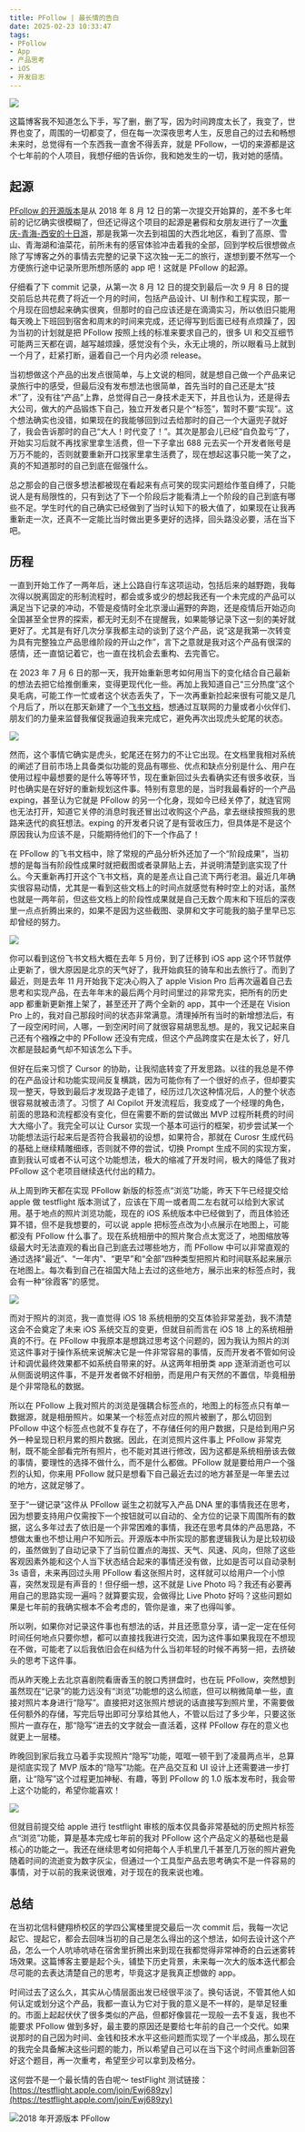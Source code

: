 ```yaml
---
title: PFollow | 最长情的告白
date: 2025-02-23 10:33:47
tags:
- PFollow
- App
- 产品思考
- iOS
- 开发日志
---
```


<!-- ![](/images/2025/app/pfollow/pfollow_app.jpeg) -->

![](/images/2025/app/pfollow/3.jpg)

这篇博客我不知道怎么下手，写了删，删了写，因为时间跨度太长了，我变了，世界也变了，周围的一切都变了，但在每一次深夜思考人生，反思自己的过去和畅想未来时，总觉得有一个东西我一直舍不得丢弃，就是 PFollow，一切的来源都是这个七年前的个人项目，我想仔细的告诉你，我和她发生的一切，我对她的感情。

## 起源
[PFollow 的开源版本](https://github.com/windstormeye/PFollow)是从 2018 年 8 月 12 日的第一次提交开始算的，差不多七年前的记忆确实很模糊了，但还记得这个项目的起源是暑假和女朋友进行了一次[重庆-青海-西安的十日游](http://pjhubs.com/2018/07/17/重庆-青海-西安十日游-md/)，那是我第一次去到祖国的大西北地区，看到了高原、雪山、青海湖和油菜花，前所未有的感官体验冲击着我的全部，回到学校后很想做点除了写博客之外的事情去完整的记录下这次独一无二的旅行，遂想到要不然写一个方便旅行途中记录所思所想所感的 app 吧！这就是 PFollow 的起源。

仔细看了下 commit 记录，从第一次 8 月 12 日的提交到最后一次 9 月 8 日的提交前后总共花费了将近一个月的时间，包括产品设计、UI 制作和工程实现，那一个月现在回想起来确实很爽，但那时的自己应该还是在滴滴实习，所以依旧只能用每天晚上下班回到宿舍和周末的时间来完成，还记得写到后面已经有点烦躁了，因为当初的计划就是把 PFollow 按照上线的标准来要求自己的，很多 UI 和交互细节可能两三天都在调，越写越烦躁，感觉没有个头，永无止境的，所以眼看马上就到一个月了，赶紧打断，逼着自己一个月内必须 release。

当初想做这个产品的出发点很简单，与上文说的相同，就是想自己做一个产品来记录旅行中的感受，但最后没有发布想法也很简单，首先当时的自己还是太“技术”了，没有往“产品”上靠，总觉得自己一身技术走天下，并且也认为，还是得去大公司，做大的产品锻炼下自己，独立开发者只是个“标签”，暂时不要“实现”。这个想法确实也没错，如果现在的我能够回到过去给那时的自己一个大逼兜子就好了，我会告诉那时的自己“大人！时代变了！”。其次是那会儿已经“自负盈亏”了，开始实习后就不再找家里拿生活费，但一下子拿出 688 元去买一个开发者账号是万万不能的，否则就要重新开口找家里拿生活费了，现在想起这事只能一笑了之，真的不知道那时的自己到底在倔强什么。

总之那会的自己很多想法都被现在看起来有点可笑的现实问题给作茧自缚了，只能说人是有局限性的，只有到达了下一个阶段后才能看清上一个阶段的自己到底有哪些不足。学生时代的自己确实已经做到了当时认知下的极大值了，如果现在让我再重新走一次，还真不一定能比当时做出更多更好的选择，回头路没必要，活在当下吧。

## 历程
一直到开始工作了一两年后，迷上公路自行车这项运动，包括后来的越野跑，我每次得以脱离固定的形制流程时，都会或多或少的想起我还有一个未完成的产品可以满足当下记录的冲动，不管是疫情时全北京漫山遍野的奔跑，还是疫情后开始迈向全国甚至全世界的探索，都无时无刻不在提醒我，如果能够记录下这一刻的美好就更好了。尤其是有好几次分享我都主动的谈到了这个产品，说“这是我第一次转变为具有完整独立产品思维阶段的开山之作”，言下之意就是我对这个产品有很深的感情，还一直惦记着它，也一直在找机会去重构、去完善它。

在 2023 年 7 月 6 日的那一天，我开始重新思考如何用当下的变化结合自己最新的想法去把它给推倒重来，变得更现代化一些。再加上我知道自己“三分热度”这个臭毛病，可能工作一忙或者这个状态丢失了，下一次再重新捡起来很有可能又是几个月后了，所以在那天新建了一个[飞书文档](https://hx8saxfrrby.feishu.cn/docx/VhsZd0SEYocNyBx92YIcuXFcnjf)，想通过互联网的力量或者小伙伴们、朋友们的力量来监督我催促我逼迫我来完成它，避免再次出现虎头蛇尾的状态。

![](/images/2025/app/pfollow/feishu.png)

然而，这个事情它确实是虎头，蛇尾还在努力的不让它出现。在文档里我相对系统的阐述了目前市场上具备类似功能的竞品有哪些、优点和缺点分别是什么、用户在使用过程中最想要的是什么等等环节，现在重新回过头去看确实还有很多收获，当时也确实是在好好的重新规划这件事。特别有意思的是，当时我最看好的一个产品 exping，甚至认为它就是 PFollow 的另一个化身，现如今已经关停了，就连官网也无法打开，知道它关停的消息时我还冒出过收购这个产品，拿去继续按照我的思路来迭代的疯狂想法。exping 的开发者只说了是有营收压力，但具体是不是这个原因我认为应该不是，只能期待他们的下一个作品了！

在 PFollow 的飞书文档中，除了常规的产品分析外还加了一个“阶段成果”，当初想的是每当有阶段性成果时就把截图或者录屏贴上去，并说明清楚到底实现了什么。今天重新再打开这个飞书文档，真的是差点让自己流下两行老泪。最近几年确实很容易动情，尤其是一看到这些文档上的时间点就感觉有种时空上的对话，虽然也就是一两年前，但这些文档上的阶段性成果就是自己无数个周末和下班后的深夜里一点点折腾出来的，如果不是因为这些截图、录屏和文字可能我的脑子里早已忘却曾经的努力。

![](/images/2025/app/pfollow/skill.png)

你可以看到这份飞书文档大概在去年 5 月份，到了迁移到 iOS app 这个环节就停止更新了，很大原因是北京的天气好了，我开始疯狂的骑车和出去旅行了。而到了最近，则是去年 11 月开始我下定决心购入了 apple Vision Pro 后再次逼着自己去思考和实现产品，在去年年末的最后两个月时间里过的非常充实，把所有的历史 app 都重新更新推上架了，甚至还开了两个全新的 app，其中一个还是在 Vision Pro 上的，我对自己那段时间的状态非常满意。清理掉所有当时的新增想法后，有了一段空闲时间，人哪，一到空闲时间了就很容易胡思乱想。是的，我又记起来自己还有个襁褓之中的 PFollow 还没有完成，但这个产品跨度实在是太长了，好几次都是鼓起勇气却不知该怎么下手。

但好在后来习惯了 Cursor 的协助，让我彻底转变了开发思路。以往的我总是不停的在产品设计和功能实现间反复横跳，因为可能你有了一个很好的点子，但却要实现一整天，导致到最后才发现路子走错了，经历过几次这种情况后，人的整个状态很容易就被击溃了。习惯了 AI Copilot 开发流程后，我变成了一个经理的角色，前面的思路和流程都没有变化，但在需要不断的尝试做出 MVP 过程所耗费的时间大大缩小了。我完全可以让 Cursor 实现一个基本可运行的框架，初步尝试某一个功能想法运行起来后是否符合我最初的设想，如果符合，那就在 Curosr 生成代码的基础上继续精雕细琢，否则就不停的尝试，切换 Prompt 生成不同的实现方案，直到我认可或者不认可这个功能想法，极大的缩减了开发时间，极大的降低了我对 PFollow 这个老项目继续迭代付出的精力。

从上周到昨天都在实现 PFollow 新版的标签点“浏览”功能，昨天下午已经提交给 apple 做 testflight 版本测试了，应该在下周一或者周二左右就可以给到大家试用。基于地点的照片浏览功能，现在的 iOS 系统版本中已经做到了，而且体验还算不错，但不是我想要的，可以说 apple 把标签点改为小点展示在地图上，可能都没有 PFollow 什么事了。现在系统相册中的照片聚合点太宽泛了，地图缩放等级最大时无法直观的看出自己到底去过哪些地方，而 PFollow 中可以非常直观的通过选择“最近”、“一年内”、“更早”和“全部”四种类型把照片和时间联系起来展示在地图上。每次看到自己在祖国大陆上去过的这些地方，展示出来的标签点时，我会有一种“徐霞客”的感觉。

![](/images/2025/app/pfollow/1.png)

而对于照片的浏览，我一直觉得 iOS 18 系统相册的交互体验非常差劲，我不清楚这会不会奠定了未来 iOS 系统交互的变更，但就目前而言在 iOS 18 上的系统相册真的不行。在 PFollow 中我原本是想跳过思考这个问题的，因为我认为照片的浏览这件事对于操作系统来说解决它是一件非常容易的事情，反而开发者不管如何设计和调优最终效果都不如系统自带来的好。从这两年相册类 app 逐渐消逝也可以从侧面说明这件事，不是开发者做不好相册，而是用户有天然的不置信，毕竟相册是个非常隐私的数据。

所以在 PFollow 上我对照片的浏览是强耦合标签点的，地图上的标签点只有单一数据源，就是相册照片。如果某一个标签点对应的照片被删了，那么切回到 PFollow 中这个标签点也就不复存在了，不存储任何的用户数据，只是给到用户另外一种呈现日积月累的照片数据。因此，在浏览照片这件事上 PFollow 非常克制，既不能全部看完所有照片，也不能对其进行修改，因为这都是系统相册该去做的事情，要理性的选择不做什么，而不是什么都做。PFollow 就是要给用户一个强烈的认知，你来用 PFollow 就只是想看下自己最近去过的地方甚至是一年里去过的地方，这就足够了。

至于“一键记录”这件从 PFollow 诞生之初就写入产品 DNA 里的事情我还在思考，因为想要支持用户仅需按下一个按钮就可以自动的、全方位的记录下周围所有的数据，这么多年过去了依旧是一个非常困难的事情，我还在思考具体的产品思路，不想做太重也不想让用户不知所云。开源版本中所实现的那套逻辑我认为是比较初级的，虽然做到了自动记录下了当前位置点的海拔、天气、风速、风向，但除了这些客观因素外能和这个人当下状态结合起来的事情还没有做，比如是否可以自动录制 3s 语音，未来再回过头用 PFollow 看这张照片时，这样就可以给用户一个小惊喜，突然发现是有声音的！但仔细一想，这不就是 Live Photo 吗？我还有必要再用自己的思路实现一遍吗？就算要实现，会做得比 Live Photo 好吗？这些问题如果是七年前的我确实根本不会考虑的，管你是谁，来了也得叫爹。

所以咧，如果你对记录这件事也有想法的话，并且还愿意分享，请一定一定在任何时间任何地点只要你想，都可以直接找我进行交流，因为这件事如果我现在不想现在不做，可能老了以后我依旧会在纠结为什么当初年轻的时候不再努一把，去挤破头的思考下这件事。

而从昨天晚上去北京喜剧院看唐香玉的脱口秀拼盘时，也在玩 PFollow，突然想到虽然现在“记录”的能力远没有“浏览”功能想的这么彻底，但可以稍微简单一些，直接对照片本身进行“隐写”。直接把对这张照片想说的话直接写到照片里，不需要做任何额外的存储，写完后导出即可分享给其他人，不管以后过了多少年，只要这张照片一直存在，那“隐写”进去的文字就会一直活着，这样 PFollow 存在的意义也就更上一层楼。

昨晚回到家后我立马着手实现照片“隐写”功能，哐哐一顿干到了凌晨两点半，总算是彻底实现了 MVP 版本的“隐写”功能。在产品交互和 UI 设计上还需要进一步打磨，让“隐写”这个过程更加神秘、有趣，等到 PFollow 的 1.0 版本发布时，我会带上这个功能的，希望你能喜欢！

![](/images/2025/app/pfollow/4.png)

但就目前提交给 apple 进行 testflight 审核的版本仅具备非常基础的历史照片标签点“浏览”功能，算是基本完成七年前的我对 PFollow 这个产品定义的基础也是最核心的功能之一。我还在继续思考如何把每个人手机里几千甚至几万张的照片避免随着时间的流逝变为数字灰尘，但通过一个工具型产品去思考确实不是一件容易的事情，对于以前的我来说很难，对于现在的我来说也难。

## 总结
在当初北信科健翔桥校区的学四公寓楼里提交最后一次 commit 后，我每一次记起它、提起它，都会去回味当初的自己是怎么得出的这个想法，如何去设计这个产品，怎么一个人吭哧吭哧在宿舍里折腾出来到现在我都觉得非常神奇的白云迷雾转场效果。这篇博客主要是起个头，铺垫下历史背景，未来每一次大的版本迭代都会尽可能的去表达清楚自己的思考，毕竟这才是我真正想做的 app。

时间过去了这么久，其实从心情层面出发已经很平淡了。换句话说，不管其他人如何认定或划分这个产品，我都一直认为它对于我的意义是不一样的，是举足轻重的。市面上起起伏伏了很多类似的产品，但都好像昙花一现般一去不复返，我也不能要求 PFollow 做到多好，最主要的原因还是要给七年前的自己一个交代。如果说那时的自己因为时间、金钱和技术水平这些问题而实现了一个半成品，那么现在的我完全具备解决这些问题的能力，所以希望自己可以在当下这个时间点重新回答好这个题目，再一次重考，希望至少可以拿到及格分。

这何尝不是一个最长情的告白呢～
testFlight 测试链接：[https://testflight.apple.com/join/Ewj689zy](https://testflight.apple.com/join/Ewj689zy)

![2018 年开源版本 PFollow](/images/2025/app/pfollow/note.png)
